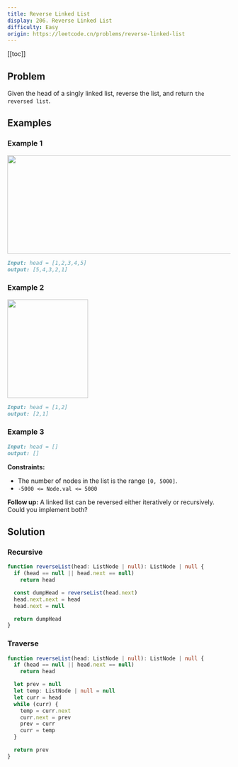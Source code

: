 ```yaml
---
title: Reverse Linked List
display: 206. Reverse Linked List
difficulty: Easy
origin: https://leetcode.cn/problems/reverse-linked-list
---
```


[[toc]]

## Problem

Given the head of a singly linked list, reverse the list, and return `the reversed list`.

## Examples

### Example 1

<img alt="" src="https://assets.leetcode.com/uploads/2021/02/19/rev1ex1.jpg" style="width: 542px; height: 222px;" />

```md
Input: head = [1,2,3,4,5]
output: [5,4,3,2,1]
```

### Example 2

<img alt="" src="https://assets.leetcode.com/uploads/2021/02/19/rev1ex2.jpg" style="width: 182px; height: 222px;" />

```md
Input: head = [1,2]
output: [2,1]
```

### Example 3

```md
Input: head = []
output: []
```

**Constraints:**

- The number of nodes in the list is the range `[0, 5000]`.
- `-5000 <= Node.val <= 5000`

**Follow up:** A linked list can be reversed either iteratively or recursively. Could you implement both?

## Solution

### Recursive

```ts
function reverseList(head: ListNode | null): ListNode | null {
  if (head == null || head.next == null)
    return head

  const dumpHead = reverseList(head.next)
  head.next.next = head
  head.next = null

  return dumpHead
}
```

### Traverse

```ts
function reverseList(head: ListNode | null): ListNode | null {
  if (head == null || head.next == null)
    return head

  let prev = null
  let temp: ListNode | null = null
  let curr = head
  while (curr) {
    temp = curr.next
    curr.next = prev
    prev = curr
    curr = temp
  }

  return prev
}
```

